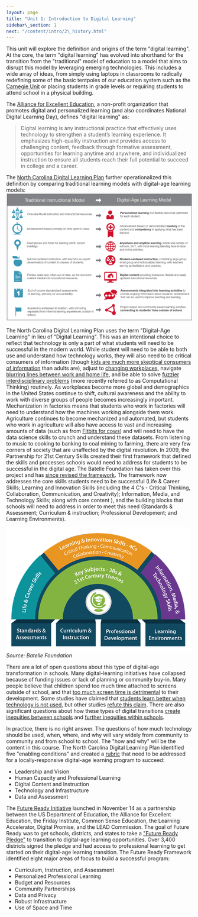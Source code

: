 ```yaml
---
layout: page
title: "Unit 1: Introduction to Digital Learning"
sidebar\_section: 1
next: "/content/intro/2\_history.html"
---
```


This unit will explore the definition and origins of the term "digital learning". At the core, the term "digital learning" has evolved into shorthand for the transition from the "traditional" model of education to a model that aims to disrupt this model by leveraging emerging technologies. This includes a wide array of ideas, from simply using laptops in classrooms to radically redefining some of the basic tentpoles of our education system such as the [Carnegie Unit][1] or placing students in grade levels or requiring students to attend school in a physical building.

The [Alliance for Excellent Education][2], a non-profit organization that promotes digital and personalized learning (and also coordinates National Digital Learning Day), defines "digital learning" as: 
> Digital learning is any instructional practice that effectively uses technology to strengthen a student’s learning experience. It emphasizes high-quality instruction and provides access to challenging content, feedback through formative assessment, opportunities for learning anytime and anywhere, and individualized instruction to ensure all students reach their full potential to succeed in college and a career.

The [North Carolina Digital Learning Plan][3] further operationalized this definition by comparing traditional learning models with digital-age learning models:
![Comparison between traditional instructional model and digital-age learning model][image-1]

The North Carolina Digital Learning Plan uses the term "Digital-Age Learning" in lieu of "Digital Learning". This was an intentional choice to reflect that technology is only a part of what students will need to be successful in the modern world. While student will need to be able to both use and understand how technology works, they will also need to be critical consumers of information (though [kids are much more skeptical consumers of information][4] than adults are), adjust to [changing workplaces][5], navigate [blurring lines between work and home life][6], and be able to solve [fuzzier interdisciplinary problems][7] (more recently referred to as Computational Thinking) routinely. As workplaces become more global and demographics in the United States continue to shift, cultural awareness and the ability to work with diverse groups of people becomes increasingly important. Mechanization in factories means that students who work in factories will need to understand how the machines working alongside them work. Agriculture continues to become mechanized and automated, but students who work in agriculture will also have access to vast and increasing amounts of data (such as from [Fitbits for cows][8]) and will need to have the data science skills to crunch and understand these datasets. From listening to music to cooking to banking to coal mining to farming, there are very few corners of society that are unaffected by the digital revolution. In 2009, the Partnership for 21st Century Skills created their first framework that defined the skills and processes schools would need to address for students to be successful in the digital age. The Batelle Foundation has taken over this project and has [since revised the framework][9]. The framework now addresses the core skills students need to be successful (Life & Career Skills; Learning and Innovation Skills (including the 4 C's - Critical Thinking, Collaboration, Communication, and Creativity); Information, Media, and Technology Skills; along with core content ), and the building blocks that schools will need to address in order to meet this need (Standards & Assessment; Curriculum & instruction; Professional Development; and Learning Environments).

<p class="text-center">
<img src="p21.png" class="rounded" alt="The framework now addresses the core skills students need to be successful (Life & Career Skills; Learning and Innovation Skills (including the 4 C's - Critical Thinking, Collaboration, Communication, and Creativity); Information, Media, and Technology Skills; along with core content ), and the building blocks that schools will need to address in order to meet this need (Standards & Assessment; Curriculum & instruction; Professional Development; and Learning Environments)."><br/><cite class="text-center">Source: Batelle Foundation</cite>
</p>

There are a lot of open questions about this type of digital-age transformation in schools. Many digital-learning initiatives have collapsed because of funding issues or lack of planning or community buy-in. Many people believe that children spend too much time attached to screens outside of school, and that [too much screen time is detrimental][10] to their development. Some studies have claimed that [students learn better when technology is not used][11], but other studies [refute this claim][12]. There are also significant questions about how these types of digital transitions [create inequities between schools][13] and [further inequities within schools][14].

In practice, there is no right answer. The questions of how much technology should be used, when, where, and why will vary widely from community to community and from school to school. The "how and why" will be the content in this course. The North Carolina Digital Learning Plan identified five "enabling conditions" and created a [rubric][15] that need to be addressed for a locally-responsive digital-age learning program to succeed:
* Leadership and Vision
* Human Capacity and Professional Learning
* Digital Content and Instruction
* Technology and Infrastructure
* Data and Assessment

The [Future Ready Initiative][16] launched in November 14 as a partnership between the US Department of Education, the Alliance for Excellent Education, the Friday Institute, Common Sense Education, the Learning Accelerator, Digital Promise, and the LEAD Commission. The goal of Future Ready was to get schools, districts, and states to take a ["Future Ready Pledge"][17] to transition to digital-age learning opportunities. Over 3,400 districts signed the pledge and had access to professional learning to get started on their digital-age learning transition. The Future Ready Framework identified eight major areas of focus to build a successful program:
* Curriculum, Instruction, and Assessment
* Personalized Professional Learning
* Budget and Resources
* Community Partnerships
* Data and Privacy
* Robust Infrastructure
* Use of Space and Time

[1]:	https://www.carnegiefoundation.org/faqs/carnegie-unit/
[2]:	https://digitallearningday.org/about-dlday/
[3]:	https://ncdli.fi.ncsu.edu/dlplan/
[4]:	https://www.commonsensemedia.org/news-and-media-literacy/do-tweens-and-teens-believe-fake-news
[5]:	https://hbr.org/1998/05/the-alternative-workplace-changing-where-and-how-people-work
[6]:	https://www.forbes.com/sites/shelcyvjoseph/2019/10/17/forget-work-life-balance-try-achieving-work-life-blend-instead/#68eae943d946
[7]:	https://www.careerbuilder.com/advice/what-are-problemsolving-skills-and-why-are-they-important
[8]:	https://www.zdnet.com/article/building-iot-for-the-industry-technology-left-behind/
[9]:	http://www.battelleforkids.org/networks/p21
[10]:	https://www.theatlantic.com/education/archive/2018/11/screen-time-backlash/567934/
[11]:	https://www.educationnext.org/should-professors-ban-laptops-classroom-computer-use-affects-student-learning-study/
[12]:	https://www.brookings.edu/blog/brown-center-chalkboard/2019/05/08/is-technology-good-or-bad-for-learning/
[13]:	https://www.insidehighered.com/digital-learning/blogs/technology-and-learning/technology-driving-educational-inequality
[14]:	http://www.ascd.org/publications/educational-leadership/feb19/vol76/num05/Teaching-Our-Way-to-Digital-Equity.aspx
[15]:	https://ncdli.fi.ncsu.edu/rubric/
[16]:	https://futureready.org/ourwork/future-ready-frameworks/
[17]:	https://futureready.org/thenetwork/take-the-pledge/

[image-1]:	dlmodel.png